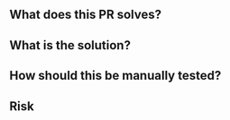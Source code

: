 ## What does this PR solves?

## What is the solution?

## How should this be manually tested?

## Risk
